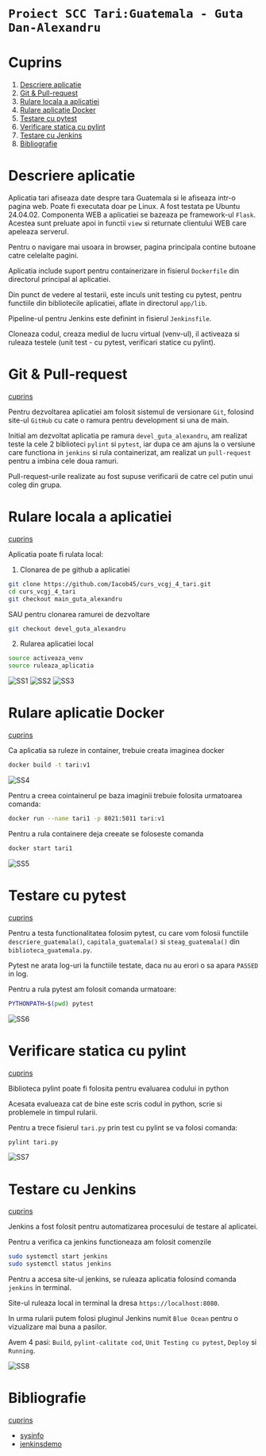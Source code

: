 `Proiect SCC Tari:Guatemala - Guta Dan-Alexandru`
===================================

# Cuprins

1. [Descriere aplicatie](#descriere-aplicatie)
1. [Git & Pull-request](#git-pull-request)
1. [Rulare locala a aplicatiei](#rulare-locala)
1. [Rulare aplicatie Docker](#rulare-docker)
1. [Testare cu pytest](#test-pytest)
1. [Verificare statica cu pylint](#verificare-pylint)
1. [Testare cu Jenkins](#test-jenkins)
1. [Bibliografie](#bibliografie)

# Descriere aplicatie

Aplicatia tari afiseaza date despre tara Guatemala si le afiseaza intr-o pagina web.
Poate fi executata doar pe Linux. A fost testata pe Ubuntu 24.04.02.
Componenta WEB a aplicatiei se bazeaza pe framework-ul `Flask`.
Acestea sunt preluate apoi in functii `view` si returnate clientului WEB care apeleaza serverul.

Pentru o navigare mai usoara in browser, pagina principala contine butoane catre celelalte pagini.

Aplicatia include suport pentru containerizare in fisierul `Dockerfile` din directorul principal al aplicatiei.

Din punct de vedere al testarii, este inculs unit testing cu pytest, pentru functiile din bibliotecile aplicatiei, aflate in directorul `app/lib`.

Pipeline-ul pentru Jenkins este definint in fisierul `Jenkinsfile`.

Cloneaza codul, creaza mediul de lucru virtual (venv-ul), il activeaza si ruleaza testele (unit test - cu pytest, verificari statice cu pylint).


# Git & Pull-request
[cuprins](#cuprins)

Pentru dezvoltarea aplicatiei am folosit sistemul de versionare `Git`, folosind site-ul `GitHub` cu cate o ramura pentru development si una de main.

Initial am dezvoltat aplicatia pe ramura `devel_guta_alexandru`, am realizat teste la cele 2 biblioteci `pylint` si `pytest`, iar dupa ce am ajuns la o versiune care functiona in `jenkins` si rula containerizat, am realizat un `pull-request` pentru a imbina cele doua ramuri.

Pull-request-urile realizate au fost supuse verificarii de catre cel putin unui coleg din grupa.

# Rulare locala a aplicatiei
[cuprins](#cuprins)

Aplicatia poate fi rulata local:

1. Clonarea de pe github a aplicatiei

```bash
git clone https://github.com/Iacob45/curs_vcgj_4_tari.git
cd curs_vcgj_4_tari
git checkout main_guta_alexandru
```
SAU pentru clonarea ramurei de dezvoltare
```bash
git checkout devel_guta_alexandru
```

2. Rularea aplicatiei local

```bash
source activeaza_venv
source ruleaza_aplicatia
```

![SS1](poze_readme/1.png)
![SS2](poze_readme/2.png)
![SS3](poze_readme/3.png)

# Rulare aplicatie Docker
[cuprins](#cuprins)

Ca aplicatia sa ruleze in container, trebuie creata imaginea docker

```bash
docker build -t tari:v1
```
 
 ![SS4](poze_readme/4.png)
 
Pentru a creea cointainerul pe baza imaginii trebuie folosita urmatoarea comanda:
 
```bash
docker run --name tari1 -p 8021:5011 tari:v1
```
 
Pentru a rula containere deja creeate se foloseste comanda
 
```bash
docker start tari1
```
 
![SS5](poze_readme/5.png)
 
# Testare cu pytest
[cuprins](#cuprins)

Pentru a testa functionalitatea folosim pytest, cu care vom folosii functiile `descriere_guatemala()`, `capitala_guatemala()` si `steag_guatemala()` din `biblioteca_guatemala.py`.

Pytest ne arata log-uri la functiile testate, daca nu au erori o sa apara `PASSED` in log.

Pentru a rula pytest am folosit comanda urmatoare:

```bash
PYTHONPATH=$(pwd) pytest
```

![SS6](poze_readme/5.png)


# Verificare statica cu pylint
[cuprins](#cuprins)

Biblioteca pylint poate fi folosita pentru evaluarea codului in python

Acesata evalueaza cat de bine este scris codul in python, scrie si problemele in timpul rularii.

Pentru a trece fisierul `tari.py` prin test cu pylint se va folosi comanda:

```bash
pylint tari.py
```

![SS7](poze_readme/6.png)

# Testare cu Jenkins
[cuprins](#cuprins)

Jenkins a fost folosit pentru automatizarea procesului de testare al aplicatei.

Pentru a verifica ca jenkins functioneaza am folosit comenzile

```bash
sudo systemctl start jenkins
sudo systemctl status jenkins
```

Pentru a accesa site-ul jenkins, se ruleaza aplicatia folosind comanda `jenkins` in terminal.

Site-ul ruleaza local in terminal la dresa `https://localhost:8080`.

In urma rularii putem folosi pluginul Jenkins numit `Blue Ocean` pentru o vizualizare mai buna a pasilor.

Avem 4 pasi: `Build`, `pylint-calitate cod`, `Unit Testing cu pytest`, `Deploy` si `Running`. 

![SS8](poze_readme/7.png)

# Bibliografie
[cuprins](#cuprins)

- [sysinfo](https://github.com/crchende/sysinfo/tree/main)
- [jenkinsdemo](https://github.com/crchende/jenkinsdemo?tab=readme-ov-file#instalare-jenkins)
